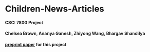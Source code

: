 # Children-News-Articles

#### CSCI 7800 Project

#### Chelsea Brown, Ananya Ganesh, Zhiyong Wang, Bhargav Shandilya

#### [preprint paper](https://drive.google.com/file/d/1kQ49iPJCAYzNv9OQPQBPmfAmDD3YCpQc/view?usp=sharing) for this project
